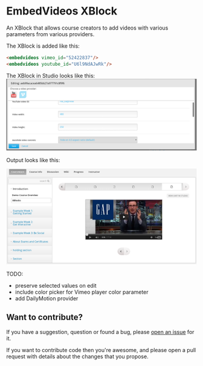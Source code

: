 # EmbedVideos XBlock
An XBlock that allows course creators to add videos with various parameters from various providers.

The XBlock is added like this:

```html
<embedvideos vimeo_id="52422837"/>
<embedvideos youtube_id="U6l9NdAJwRk"/>
```

The XBlock in Studio looks like this:
![EmbedVideosXBlock_edit](embedvideosxblock_edit.png)

Output looks like this:

![EmbedVideosXBlock](embedvideosxblock.png)

TODO:
- preserve selected values on edit
- include color picker for Vimeo player color parameter
- add DailyMotion provider

## Want to contribute?
If you have a suggestion, question or found a bug, please [open an issue](https://github.com/vkaracic/JARVIS/issues/new) for it.

If you want to contribute code then you're awesome, and please open a pull request with details about the changes that you propose.
